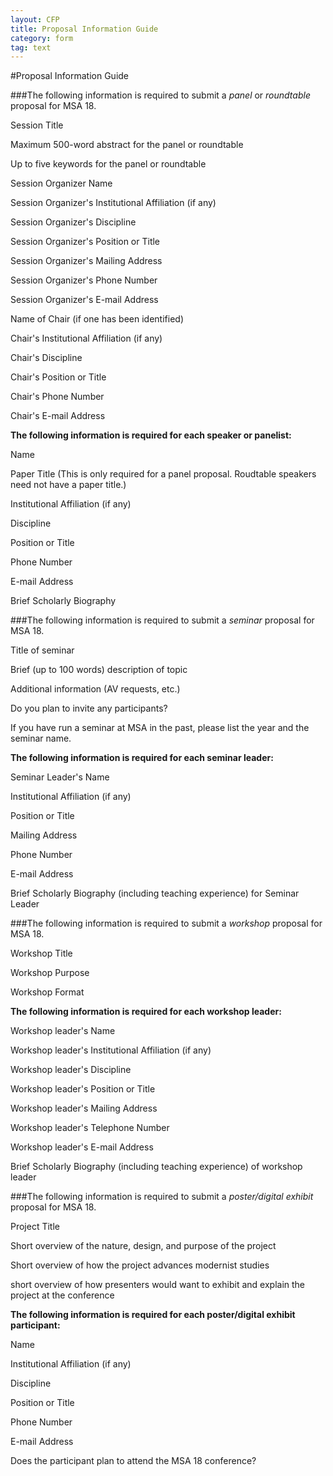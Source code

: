 ```yaml
---
layout: CFP
title: Proposal Information Guide
category: form
tag: text
---
```


#Proposal Information Guide

###The following information is required to submit a *panel* or *roundtable* proposal for MSA 18.

Session Title

Maximum 500-word abstract for the panel or roundtable

Up to five keywords for the panel or roundtable

Session Organizer Name 

Session Organizer's Institutional Affiliation (if any)

Session Organizer's Discipline

Session Organizer's Position or Title 

Session Organizer's Mailing Address

Session Organizer's Phone Number

Session Organizer's E-mail Address 

Name of Chair (if one has been identified)

Chair's Institutional Affiliation (if any)

Chair's Discipline 

Chair's Position or Title 

Chair's Phone Number

Chair's E-mail Address 

**The following information is required for each speaker or panelist:**

Name

Paper Title (This is only required for a panel proposal. Roudtable speakers need not have a paper title.)

Institutional Affiliation (if any)

Discipline

Position or Title 

Phone Number

E-mail Address

Brief Scholarly Biography

###The following information is required to submit a *seminar* proposal for MSA 18.

Title of seminar

Brief (up to 100 words) description of topic

Additional information (AV requests, etc.)

Do you plan to invite any participants?

If you have run a seminar at MSA in the past, please list the year and the seminar name.

**The following information is required for each seminar leader:**

Seminar Leader's Name

Institutional Affiliation (if any)

Position or Title

Mailing Address

Phone Number

E-mail Address

Brief Scholarly Biography (including teaching experience) for Seminar Leader

###The following information is required to submit a *workshop* proposal for MSA 18.

Workshop Title

Workshop Purpose

Workshop Format

**The following information is required for each workshop leader:**

Workshop leader's Name

Workshop leader's Institutional Affiliation (if any)

Workshop leader's Discipline

Workshop leader's Position or Title

Workshop leader's Mailing Address

Workshop leader's Telephone Number

Workshop leader's E-mail Address

Brief Scholarly Biography (including teaching experience) of workshop leader


###The following information is required to submit a *poster/digital exhibit* proposal for MSA 18.

Project Title

Short overview of the nature, design, and purpose of the project

Short overview of how the project advances modernist studies

short overview of how presenters would want to exhibit and explain the project at the conference

**The following information is required for each poster/digital exhibit participant:**

Name

Institutional Affiliation (if any)

Discipline

Position or Title 

Phone Number

E-mail Address

Does the participant plan to attend the MSA 18 conference?